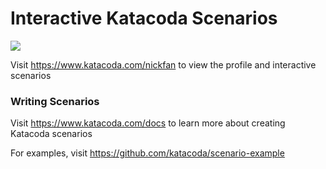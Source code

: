 # Interactive Katacoda Scenarios

[![](http://shields.katacoda.com/katacoda/nickfan/count.svg)](https://www.katacoda.com/nickfan "Get your profile on Katacoda.com")

Visit https://www.katacoda.com/nickfan to view the profile and interactive scenarios

### Writing Scenarios
Visit https://www.katacoda.com/docs to learn more about creating Katacoda scenarios

For examples, visit https://github.com/katacoda/scenario-example
